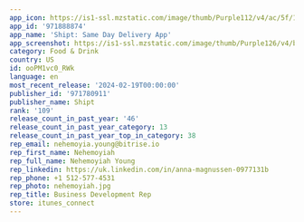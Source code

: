 ```yaml
---
app_icon: https://is1-ssl.mzstatic.com/image/thumb/Purple112/v4/ac/5f/1e/ac5f1e95-13db-be9e-bf1b-67d01b19091e/AppIcon-1x_U007emarketing-0-7-0-85-220.png/1024x1024bb.png
app_id: '971888874'
app_name: 'Shipt: Same Day Delivery App'
app_screenshot: https://is1-ssl.mzstatic.com/image/thumb/Purple126/v4/b7/9d/7f/b79d7f5c-b467-a63e-49e5-30d2e7b17da0/0559e103-7d52-4c82-8f67-7682bb1e1d20_AppStore_07282022_IphoneX_6.5_F1.jpg/1242x2688bb.png
category: Food & Drink
country: US
id: ooPM1vc0_RWk
language: en
most_recent_release: '2024-02-19T00:00:00'
publisher_id: '971780911'
publisher_name: Shipt
rank: '109'
release_count_in_past_year: '46'
release_count_in_past_year_category: 13
release_count_in_past_year_top_in_category: 38
rep_email: nehemoyia.young@bitrise.io
rep_first_name: Nehemoyiah
rep_full_name: Nehemoyiah Young
rep_linkedin: https://uk.linkedin.com/in/anna-magnussen-0977131b
rep_phone: +1 512-577-4531
rep_photo: nehemoyiah.jpg
rep_title: Business Development Rep
store: itunes_connect
---
```

